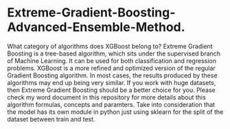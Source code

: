 # Extreme-Gradient-Boosting-Advanced-Ensemble-Method.
What category of algorithms does XGBoost belong to?
Extreme Gradient Boosting is a tree-based algorithm, which sits under the supervised branch of Machine Learning. It can be used for both classification and regression problems.
XGBoost is a more refined and optimized version of the regular Gradient Boosting algorithm. In most cases, the results produced by these algorithms may end up being very similar. If you work with huge datasets, then Extreme Gradient Boosting should be a better choice for you. Please check my word document in this repository for more details about this algorithm formulas, concepts and paramters. 
Take into consideration that the model has its own module in python just using sklearn for the split of the dataset between train and test. 

